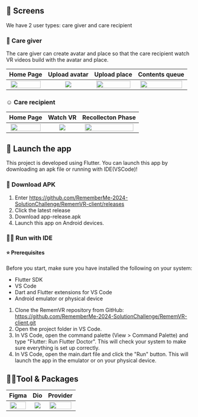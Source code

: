 

## 📱 Screens
We have 2 user types: care giver and care recipient
### 👐 Care giver
The care giver can create avatar and place so that the care recipient watch VR videos build with the avatar and place.

|Home Page                    |   Upload avatar             |   Upload place           |  Contents queue    |
|:-------------------------:|:-------------------------:|:-------------------------:|:-------------------------:|
<img src="https://private-user-images.githubusercontent.com/101000358/304605448-ec48dfce-c5f3-459b-9b11-45a6bf2f7b6b.png?jwt=eyJhbGciOiJIUzI1NiIsInR5cCI6IkpXVCJ9.eyJpc3MiOiJnaXRodWIuY29tIiwiYXVkIjoicmF3LmdpdGh1YnVzZXJjb250ZW50LmNvbSIsImtleSI6ImtleTUiLCJleHAiOjE3MDc4Nzg1ODgsIm5iZiI6MTcwNzg3ODI4OCwicGF0aCI6Ii8xMDEwMDAzNTgvMzA0NjA1NDQ4LWVjNDhkZmNlLWM1ZjMtNDU5Yi05YjExLTQ1YTZiZjJmN2I2Yi5wbmc_WC1BbXotQWxnb3JpdGhtPUFXUzQtSE1BQy1TSEEyNTYmWC1BbXotQ3JlZGVudGlhbD1BS0lBVkNPRFlMU0E1M1BRSzRaQSUyRjIwMjQwMjE0JTJGdXMtZWFzdC0xJTJGczMlMkZhd3M0X3JlcXVlc3QmWC1BbXotRGF0ZT0yMDI0MDIxNFQwMjM4MDhaJlgtQW16LUV4cGlyZXM9MzAwJlgtQW16LVNpZ25hdHVyZT01NmIxYTAzNTllNDYxNTZhODZjOWZkMmJmMTA1M2IwNjg4ZGE2NzMyMjhhZGVjYjVmZGJmNzE2NTYzMDllMDU1JlgtQW16LVNpZ25lZEhlYWRlcnM9aG9zdCZhY3Rvcl9pZD0wJmtleV9pZD0wJnJlcG9faWQ9MCJ9.Th42S96lf9aJm2BxYJiEKst-xvGHrgdh3znhV_mW3fU" width='95%'>|<img src="https://private-user-images.githubusercontent.com/101000358/304605437-47cf9cbe-bad6-42b2-bfaa-1c8e8fc2cfc8.png?jwt=eyJhbGciOiJIUzI1NiIsInR5cCI6IkpXVCJ9.eyJpc3MiOiJnaXRodWIuY29tIiwiYXVkIjoicmF3LmdpdGh1YnVzZXJjb250ZW50LmNvbSIsImtleSI6ImtleTUiLCJleHAiOjE3MDc4Nzg1ODgsIm5iZiI6MTcwNzg3ODI4OCwicGF0aCI6Ii8xMDEwMDAzNTgvMzA0NjA1NDM3LTQ3Y2Y5Y2JlLWJhZDYtNDJiMi1iZmFhLTFjOGU4ZmMyY2ZjOC5wbmc_WC1BbXotQWxnb3JpdGhtPUFXUzQtSE1BQy1TSEEyNTYmWC1BbXotQ3JlZGVudGlhbD1BS0lBVkNPRFlMU0E1M1BRSzRaQSUyRjIwMjQwMjE0JTJGdXMtZWFzdC0xJTJGczMlMkZhd3M0X3JlcXVlc3QmWC1BbXotRGF0ZT0yMDI0MDIxNFQwMjM4MDhaJlgtQW16LUV4cGlyZXM9MzAwJlgtQW16LVNpZ25hdHVyZT00NTA1MmQ2OTExZWYzYWRmMzhkNWUzMWVmOWE5OWYyMWIyZjVhMjNkMTI2NWVmNTI0ZWNhNWViNWY5NTBjZDY4JlgtQW16LVNpZ25lZEhlYWRlcnM9aG9zdCZhY3Rvcl9pZD0wJmtleV9pZD0wJnJlcG9faWQ9MCJ9.iXG76E0gwiRIlQ5I_eQxv-JRSXNETyYBMtoDadfzOfo">|<img src="https://private-user-images.githubusercontent.com/101000358/304605446-bc597127-5219-47b0-a8e4-58fa752c5f21.png?jwt=eyJhbGciOiJIUzI1NiIsInR5cCI6IkpXVCJ9.eyJpc3MiOiJnaXRodWIuY29tIiwiYXVkIjoicmF3LmdpdGh1YnVzZXJjb250ZW50LmNvbSIsImtleSI6ImtleTUiLCJleHAiOjE3MDc4Nzg1ODgsIm5iZiI6MTcwNzg3ODI4OCwicGF0aCI6Ii8xMDEwMDAzNTgvMzA0NjA1NDQ2LWJjNTk3MTI3LTUyMTktNDdiMC1hOGU0LTU4ZmE3NTJjNWYyMS5wbmc_WC1BbXotQWxnb3JpdGhtPUFXUzQtSE1BQy1TSEEyNTYmWC1BbXotQ3JlZGVudGlhbD1BS0lBVkNPRFlMU0E1M1BRSzRaQSUyRjIwMjQwMjE0JTJGdXMtZWFzdC0xJTJGczMlMkZhd3M0X3JlcXVlc3QmWC1BbXotRGF0ZT0yMDI0MDIxNFQwMjM4MDhaJlgtQW16LUV4cGlyZXM9MzAwJlgtQW16LVNpZ25hdHVyZT0yMDhlYjZjYjFjZDJmNDVjZTIwMzZmYmQ5MDhiNzgxMDgzNmJkNTU4MjAwYWZiYzg2NjNhYWY2YzE1ZGYxNjNmJlgtQW16LVNpZ25lZEhlYWRlcnM9aG9zdCZhY3Rvcl9pZD0wJmtleV9pZD0wJnJlcG9faWQ9MCJ9.E8zmflgdJKgKeHo08MD91ZGRsxfWWsZX3yc0yCRSitY" width='95%'>|<img src="https://private-user-images.githubusercontent.com/101000358/304605456-e632b405-fd01-4367-bde1-e3daf711c378.png?jwt=eyJhbGciOiJIUzI1NiIsInR5cCI6IkpXVCJ9.eyJpc3MiOiJnaXRodWIuY29tIiwiYXVkIjoicmF3LmdpdGh1YnVzZXJjb250ZW50LmNvbSIsImtleSI6ImtleTUiLCJleHAiOjE3MDc4Nzg1ODgsIm5iZiI6MTcwNzg3ODI4OCwicGF0aCI6Ii8xMDEwMDAzNTgvMzA0NjA1NDU2LWU2MzJiNDA1LWZkMDEtNDM2Ny1iZGUxLWUzZGFmNzExYzM3OC5wbmc_WC1BbXotQWxnb3JpdGhtPUFXUzQtSE1BQy1TSEEyNTYmWC1BbXotQ3JlZGVudGlhbD1BS0lBVkNPRFlMU0E1M1BRSzRaQSUyRjIwMjQwMjE0JTJGdXMtZWFzdC0xJTJGczMlMkZhd3M0X3JlcXVlc3QmWC1BbXotRGF0ZT0yMDI0MDIxNFQwMjM4MDhaJlgtQW16LUV4cGlyZXM9MzAwJlgtQW16LVNpZ25hdHVyZT1mZTU2OWQxMmUwNDI5Mzk2ODk5NTYwNWMwNjMyOWE4YzkyMGQxOGNlNWNhNTQwOTRmM2I2MzJkYmM5NjE1YzdhJlgtQW16LVNpZ25lZEhlYWRlcnM9aG9zdCZhY3Rvcl9pZD0wJmtleV9pZD0wJnJlcG9faWQ9MCJ9.8Z-wAHCTQgPKELRzIS2R9GWinXNl0oX3XKNXzYK6Gso" width='95%'>

### :relaxed: Care recipient


|Home Page                    |   Watch VR             |     Recollecton Phase   | 
|:-------------------------:|:-------------------------:|:-------------------------:|
<img src="https://private-user-images.githubusercontent.com/101000358/304605449-15b19c19-f5ba-4535-b05d-a2184308c046.png?jwt=eyJhbGciOiJIUzI1NiIsInR5cCI6IkpXVCJ9.eyJpc3MiOiJnaXRodWIuY29tIiwiYXVkIjoicmF3LmdpdGh1YnVzZXJjb250ZW50LmNvbSIsImtleSI6ImtleTUiLCJleHAiOjE3MDc4Nzg1ODgsIm5iZiI6MTcwNzg3ODI4OCwicGF0aCI6Ii8xMDEwMDAzNTgvMzA0NjA1NDQ5LTE1YjE5YzE5LWY1YmEtNDUzNS1iMDVkLWEyMTg0MzA4YzA0Ni5wbmc_WC1BbXotQWxnb3JpdGhtPUFXUzQtSE1BQy1TSEEyNTYmWC1BbXotQ3JlZGVudGlhbD1BS0lBVkNPRFlMU0E1M1BRSzRaQSUyRjIwMjQwMjE0JTJGdXMtZWFzdC0xJTJGczMlMkZhd3M0X3JlcXVlc3QmWC1BbXotRGF0ZT0yMDI0MDIxNFQwMjM4MDhaJlgtQW16LUV4cGlyZXM9MzAwJlgtQW16LVNpZ25hdHVyZT1kNjc0OGNhMmVlY2I1ZWRjZTcyMTU5NmQzNmQ0ZTUyMTZiYWY0ZDRhNDk2ZDFmYzFjODgyYzljMzU5ZGE5NTY0JlgtQW16LVNpZ25lZEhlYWRlcnM9aG9zdCZhY3Rvcl9pZD0wJmtleV9pZD0wJnJlcG9faWQ9MCJ9.jOReFwP8TrL76jqQzrCaYUHx0otX0vAe6dWX9A4X1kI" width='95%'>|<img src="https://private-user-images.githubusercontent.com/101000358/304605468-74a2438d-20c1-4762-a410-d789409a32db.png?jwt=eyJhbGciOiJIUzI1NiIsInR5cCI6IkpXVCJ9.eyJpc3MiOiJnaXRodWIuY29tIiwiYXVkIjoicmF3LmdpdGh1YnVzZXJjb250ZW50LmNvbSIsImtleSI6ImtleTUiLCJleHAiOjE3MDc4Nzg1ODgsIm5iZiI6MTcwNzg3ODI4OCwicGF0aCI6Ii8xMDEwMDAzNTgvMzA0NjA1NDY4LTc0YTI0MzhkLTIwYzEtNDc2Mi1hNDEwLWQ3ODk0MDlhMzJkYi5wbmc_WC1BbXotQWxnb3JpdGhtPUFXUzQtSE1BQy1TSEEyNTYmWC1BbXotQ3JlZGVudGlhbD1BS0lBVkNPRFlMU0E1M1BRSzRaQSUyRjIwMjQwMjE0JTJGdXMtZWFzdC0xJTJGczMlMkZhd3M0X3JlcXVlc3QmWC1BbXotRGF0ZT0yMDI0MDIxNFQwMjM4MDhaJlgtQW16LUV4cGlyZXM9MzAwJlgtQW16LVNpZ25hdHVyZT03NzZkN2U0YjYwYjE5YjcyOGUwZDQ4NjQzNmQwZjljZWI1YjU4MDU0NmRiZGUzNjU5YjA2NzA4ZjBhODBmMjA1JlgtQW16LVNpZ25lZEhlYWRlcnM9aG9zdCZhY3Rvcl9pZD0wJmtleV9pZD0wJnJlcG9faWQ9MCJ9.RBDDjtGlxO0P2_ka2Nh4NRFvnywuhnjKd-76jiUwfdQ">|<img src="https://private-user-images.githubusercontent.com/101000358/304605467-70d5665c-26ef-49f9-8aee-28bc7c53dc84.png?jwt=eyJhbGciOiJIUzI1NiIsInR5cCI6IkpXVCJ9.eyJpc3MiOiJnaXRodWIuY29tIiwiYXVkIjoicmF3LmdpdGh1YnVzZXJjb250ZW50LmNvbSIsImtleSI6ImtleTUiLCJleHAiOjE3MDc4Nzg1ODgsIm5iZiI6MTcwNzg3ODI4OCwicGF0aCI6Ii8xMDEwMDAzNTgvMzA0NjA1NDY3LTcwZDU2NjVjLTI2ZWYtNDlmOS04YWVlLTI4YmM3YzUzZGM4NC5wbmc_WC1BbXotQWxnb3JpdGhtPUFXUzQtSE1BQy1TSEEyNTYmWC1BbXotQ3JlZGVudGlhbD1BS0lBVkNPRFlMU0E1M1BRSzRaQSUyRjIwMjQwMjE0JTJGdXMtZWFzdC0xJTJGczMlMkZhd3M0X3JlcXVlc3QmWC1BbXotRGF0ZT0yMDI0MDIxNFQwMjM4MDhaJlgtQW16LUV4cGlyZXM9MzAwJlgtQW16LVNpZ25hdHVyZT0zNDQ2NjRiMWJkNDMxOThjNTVlY2FlYTRkMDRlYTM0MDI5M2YyNWIwNmIzYzgzMmM3YWQzMjkzMjBiNWMxNTllJlgtQW16LVNpZ25lZEhlYWRlcnM9aG9zdCZhY3Rvcl9pZD0wJmtleV9pZD0wJnJlcG9faWQ9MCJ9.hzAvl8MLKnvMV3GWHUxuDKyHdJYzS1RL525wLiAJAoA" width='95%'>

## 🚀 Launch the app

This project is developed using Flutter. You can launch this app by downloading an apk file or running with IDE(VSCode)!

### 📝 Download APK
1. Enter https://github.com/RememberMe-2024-SolutionChallenge/RememVR-client/releases
2. Click the latest release
3. Download app-release.apk
4. Launch this app on Android devices.

### 🏃‍♀️ Run with IDE

#### ⭐ Prerequisites

Before you start, make sure you have installed the following on your system:

- Flutter SDK
- VS Code
- Dart and Flutter extensions for VS Code
- Android emulator or physical device

1. Clone the RememVR repository from GitHub: https://github.com/RememberMe-2024-SolutionChallenge/RememVR-client.git
2. Open the project folder in VS Code.
3. In VS Code, open the command palette (View > Command Palette) and type "Flutter: Run Flutter Doctor". This will check your system to make sure everything is set up correctly.
4. In VS Code, open the main.dart file and click the "Run" button. This will launch the app in the emulator or on your physical device.

## 👩‍💻Tool & Packages
|Figma                    |   Dio            |   Provider    |
|:-------------------------:|:-------------------------:|:-------------------------:|
<img src="https://cdn.imweb.me/upload/S20200526d85c8a67ff1b1/5fd25c75652d3.png" width='95%'>|<img src="https://miro.medium.com/v2/resize:fit:2000/format:webp/1*pxrFPCXL5GYaMjL8KMbSmQ.png">|<img src="https://github.com/RememberMe-2024-SolutionChallenge/RememVR-client/assets/101000358/5fc52680-0759-47b9-9a0a-b46761ea27cc" width='95%'>

